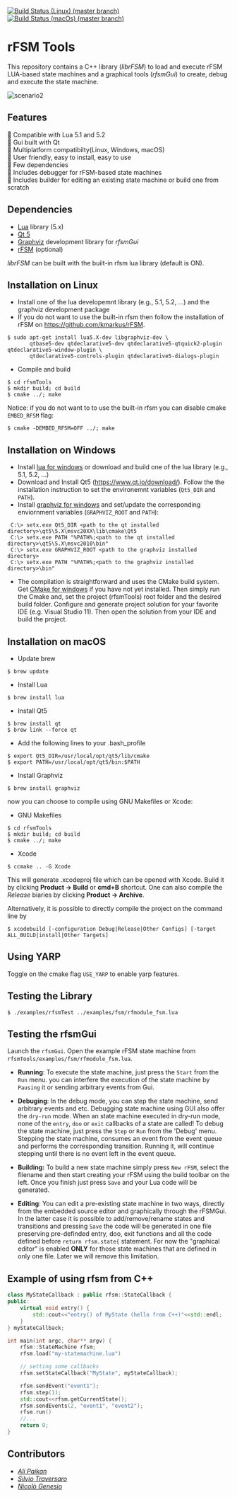 

[![Build Status (Linux) (master branch)](https://img.shields.io/travis/com/robotology/rfsmTools/master.svg?logo=travis&label=[master]%20build%20(Linux))](https://travis-ci.com/robotology/rfsmTools)
[![Build Status (macOs) (master branch)](https://img.shields.io/travis/com/robotology/rfsmTools/master.svg?logo=travis&label=[master]%20build%20(macOs))](https://travis-ci.com/robotology/rfsmTools)


# rFSM Tools

This repository contains a C++ library (*librFSM*) to load and execute rFSM LUA-based state machines and a graphical tools (*rfsmGui*) to create, debug and execute the state machine.

![scenario2](/doc/rfsmGui.png)

Features
--------
:tada: Compatible with Lua 5.1 and 5.2  
:tada: Gui built with Qt  
:tada: Multiplatform compatibilty(Linux, Windows, macOS)  
:tada: User friendly, easy to install, easy to use  
:tada: Few dependencies  
:tada: Includes debugger for rFSM-based state machines  
:tada: Includes builder for editing an existing state machine or build one from scratch  

Dependencies 
------------
* [Lua](https://www.lua.org/about.html) library (5.x)
* [Qt 5](https://www.qt.io/download/)
* [Graphviz](http://www.graphviz.org/) development library for *rfsmGui*
* [rFSM](https://people.mech.kuleuven.be/~bruyninc/rFSM/doc/README.html) (optional)

*librFSM* can be built with the built-in rfsm lua library (default is ON).


Installation on Linux
---------------------
* Install one of the lua developemnt library (e.g., 5.1, 5.2, ...) and the graphviz development package 
* If you do not want to use the built-in rfsm then follow the installation of 
rFSM on https://github.com/kmarkus/rFSM.

```
$ sudo apt-get install lua5.X-dev libgraphviz-dev \
       qtbase5-dev qtdeclarative5-dev qtdeclarative5-qtquick2-plugin qtdeclarative5-window-plugin \
       qtdeclarative5-controls-plugin qtdeclarative5-dialogs-plugin
```

* Compile and build
```
$ cd rfsmTools
$ mkdir build; cd build
$ cmake ../; make
```
Notice: if you do not want to to use the built-in rfsm you can disable cmake `EMBED_RFSM` flag:

```
$ cmake -DEMBED_RFSM=OFF ../; make
```

Installation on Windows
---------------------
* Install [lua for windows](https://github.com/rjpcomputing/luaforwindows/releases/download/v5.1.5-51/LuaForWindows_v5.1.5-51.exe) or download and build one of the lua library (e.g., 5.1, 5.2, ...) 
* Download and Install Qt5 (https://www.qt.io/download/). Follow the the installation instruction to set the environemnt variables (`Qt5_DIR` and `PATH`). 
* Install [graphviz for windows](http://www.graphviz.org/pub/graphviz/stable/windows/graphviz-2.38.msi) and set/update the corresponding enviornment variables (`GRAPHVIZ_ROOT` and `PATH`): 
```
 C:\> setx.exe Qt5_DIR <path to the qt installed directory>\qt5\5.X\msvc20XX\lib\cmake\Qt5
 C:\> setx.exe PATH "%PATH%;<path to the qt installed directory>\qt5\5.X\msvc2010\bin"
 C:\> setx.exe GRAPHVIZ_ROOT <path to the graphviz installed directory>
 C:\> setx.exe PATH "%PATH%;<path to the graphviz installed directory>\bin"
```

* The compilation is straightforward and uses the CMake build system. Get [CMake for windows](https://cmake.org/download/) if you have not yet installed. Then simply run the Cmake and, set the project (rfsmTools) root folder and the desired build folder. Configure and generate project solution for your favorite IDE (e.g. Visual Studio 11). Then open the solution from your IDE and build the project.   

Installation on macOS
---------------------
* Update brew  
```
$ brew update
```

* Install Lua
```
$ brew install lua
```

* Install Qt5
```
$ brew install qt
$ brew link --force qt
```

* Add the following lines to your .bash_profile

```
$ export Qt5_DIR=/usr/local/opt/qt5/lib/cmake
$ export PATH=/usr/local/opt/qt5/bin:$PATH
```

* Install Graphviz
```
$ brew install graphviz
```
now you can choose to compile using GNU Makefiles or Xcode:

* GNU Makefiles
```
$ cd rfsmTools
$ mkdir build; cd build
$ cmake ../; make
```

* Xcode
```
$ ccmake .. -G Xcode
```
This will generate .xcodeproj file which can be opened with Xcode. Build it by clicking **Product -> Build** or **cmd+B** shortcut. One can also compile the *Release* biaries by clicking **Product -> Archive**.

Alternatively, it is possible to directly compile the project on the command line by
```
$ xcodebuild [-configuration Debug|Release|Other Configs] [-target ALL_BUILD|install|Other Targets]
```

Using YARP
----------
Toggle on the cmake flag `USE_YARP` to enable yarp features.


Testing the Library
--------------------
```
$ ./examples/rfsmTest ../examples/fsm/rfmodule_fsm.lua
```


Testing the rfsmGui 
-------------------
Launch the `rfsmGui`. Open the example rFSM state machine from `rfsmTools/examples/fsm/rfmodule_fsm.lua`. 

* **Running**: To execute the state machine, just press the `Start` from the `Run` menu. you can interfere the execution of the state machine by `Pausing` it or sending arbitrary events from Gui. 

* **Debuging**: In the debug mode, you can step the state machine, send arbitrary events and etc. Debugging state machine using GUI also offer the `dry-run` mode. When an state machine executed in dry-run mode, none of the `entry`, `doo` or `exit` callbacks of a state are called! To debug the state machine, just press the `Step` or `Run` from the 'Debug' menu. Stepping the state machine, consumes an event from the event queue and performs the corresponding transition. Running it, will continue stepping until there is no event left in the event queue. 
* **Building:** To build a new state machine simply press `New rFSM`, select the filename and then start creating your rFSM using the build toolbar on the left. Once you finish just press `Save` and your Lua code will be generated. 
* **Editing**: You can edit a pre-existing state machine in two ways, directly from the embedded source editor and graphically through the rFSMGui. In the latter case it is possible to add/remove/rename states and transitions and pressing `Save` the code will be generated in one file preserving pre-definded entry, doo, exit functions and all the code defined before `return rfsm.state{` statement. For now the "graphical editor" is enabled **ONLY** for those state machines that are defined in only one file. Later we will remove this limitation. 

Example of using rfsm from C++
------------------------------
```c++
class MyStateCallback : public rfsm::StateCallback {
public:
    virtual void entry() {
        std::cout<<"entry() of MyState (hello from C++)"<<std::endl;
    }
} myStateCallback;

int main(int argc, char** argv) {
    rfsm::StateMachine rfsm;   
    rfsm.load("my-statemachine.lua")

    // setting some callbacks
    rfsm.setStateCallback("MyState", myStateCallback);    

    rfsm.sendEvent("event1");
    rfsm.step(1);    
    std::cout<<rfsm.getCurrentState();
    rfsm.sendEvents(2, "event1", "event2");
    rfsm.run()
    //...    
    return 0;
}
```


Contributors
-------------
* [*Ali Paikan*](https://github.com/apaikan)
* [*Silvio Traversaro*](https://github.com/traversaro)
* [*Nicolò Genesio*](https://github.com/Nicogene)


